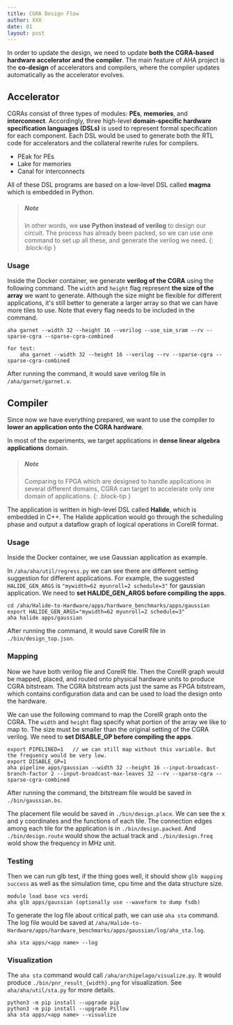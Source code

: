 ```yaml
---
title: CGRA Design Flow
author: XXX
date: 01
layout: post
---
```


In order to update the design, we need to update **both the CGRA-based hardware accelerator and the compiler**. The main feature of AHA project is the **co-design** of accelerators and compilers, where the compiler updates automatically as the accelerator evolves.


Accelerator
-------------
CGRAs consist of three types of modules: **PEs**, **memories**, and **interconnect**. Accordingly, three high-level **domain-specific hardware specification languages (DSLs)** is used to represent formal specification for each component. Each DSL would be used to generate both the RTL code for accelerators and the collateral rewrite rules for compilers.

- PEak for PEs
- Lake for memories
- Canal for interconnects

All of these DSL programs are based on a low-level DSL called **magma** which is embedded in Python. 

> ##### Note
> 
> In other words, we **use Python instead of verilog** to design our circuit. The process has already been packed, so we can use one command to set up all these, and generate the verilog we need.
{: .block-tip }


### Usage
Inside the Docker container, we generate **verilog of the CGRA** using the following command. The `width` and `height` flag represent **the size of the array** we want to generate. Although the size might be flexible for different applications, it's still better to generate a larger array so that we can have more tiles to use. Note that every flag needs to be included in the command.

    aha garnet --width 32 --height 16 --verilog --use_sim_sram --rv --sparse-cgra --sparse-cgra-combined
    
    for test:
        aha garnet --width 32 --height 16 --verilog --rv --sparse-cgra --sparse-cgra-combined

After running the command, it would save verilog file in `/aha/garnet/garnet.v`.


Compiler
-------------
Since now we have everything prepared, we want to use the compiler to **lower an application onto the CGRA hardware**.

In most of the experiments, we target applications in **dense linear algebra applications** domain. 

> ##### Note
> 
> Comparing to FPGA which are designed to handle applications in several different domains, 
> CGRA can target to accelerate only one domain of applications.
{: .block-tip }

The application is written in high-level DSL called **Halide**, which is embedded in C++. The Halide application would go through the scheduling phase and output a dataflow graph of logical operations in CoreIR format.


### Usage 
Inside the Docker container, we use Gaussian application as example. 

In `/aha/aha/util/regress.py` we can see there are different setting suggestion for different applications. For example, the suggested `HALIDE_GEN_ARGS` is `"mywidth=62 myunroll=2 schedule=3"` for gaussian application. We need to **set HALIDE_GEN_ARGS before compiling the apps**. 

    cd /aha/Halide-to-Hardware/apps/hardware_benchmarks/apps/gaussian
    export HALIDE_GEN_ARGS="mywidth=62 myunroll=2 schedule=3" 
    aha halide apps/gaussian

After running the command, it would save CoreIR file in `./bin/design_top.json`. 


### Mapping 
Now we have both verilog file and CoreIR file. Then the CoreIR graph would be mapped, placed, and routed onto physical hardware units to produce CGRA bitstream. The CGRA bitstream acts just the same as FPGA bitstream, which contains configuration data and can be used to load the design onto the hardware.

We can use the following command to map the CoreIR graph onto the CGRA. The `width` and `height` flag specify what portion of the array we like to map to. The size must be smaller than the original setting of the CGRA verilog. We need to **set DISABLE_GP before compiling the apps**.

    export PIPELINED=1   // we can still map without this variable. But the frequency would be very low.
    export DISABLE_GP=1
    aha pipeline apps/gaussian --width 32 --height 16 --input-broadcast-branch-factor 2 --input-broadcast-max-leaves 32 --rv --sparse-cgra --sparse-cgra-combined

After running the command, the bitstream file would be saved in `./bin/gaussian.bs`. 

The placement file would be saved in `./bin/design.place`. We can see the x and y coordinates and the functions of each tile. The connection edges among each tile for the application is in `./bin/design.packed`. And `./bin/design.route` would show the actual track and `./bin/design.freq` wold show the frequency in MHz unit.


### Testing 
Then we can run glb test, if the thing goes well, it should show `glb mapping success` as well as the simulation time, cpu time and the data structure size. 

    module load base vcs verdi
    aha glb apps/gaussian (optionally use --waveform to dump fsdb)


To generate the log file about critical path, we can use `aha sta` command. The log file would be saved at `/aha/Halide-to-Hardware/apps/hardware_benchmarks/apps/gaussian/log/aha_sta.log`.

    aha sta apps/<app name> --log


### Visualization
The `aha sta` command would call `/aha/archipelago/visualize.py`. It would produce `./bin/pnr_result_{width}.png` for visualization. See `aha/aha/util/sta.py` for more details. 

    python3 -m pip install --upgrade pip
    python3 -m pip install --upgrade Pillow
    aha sta apps/<app name> --visualize








